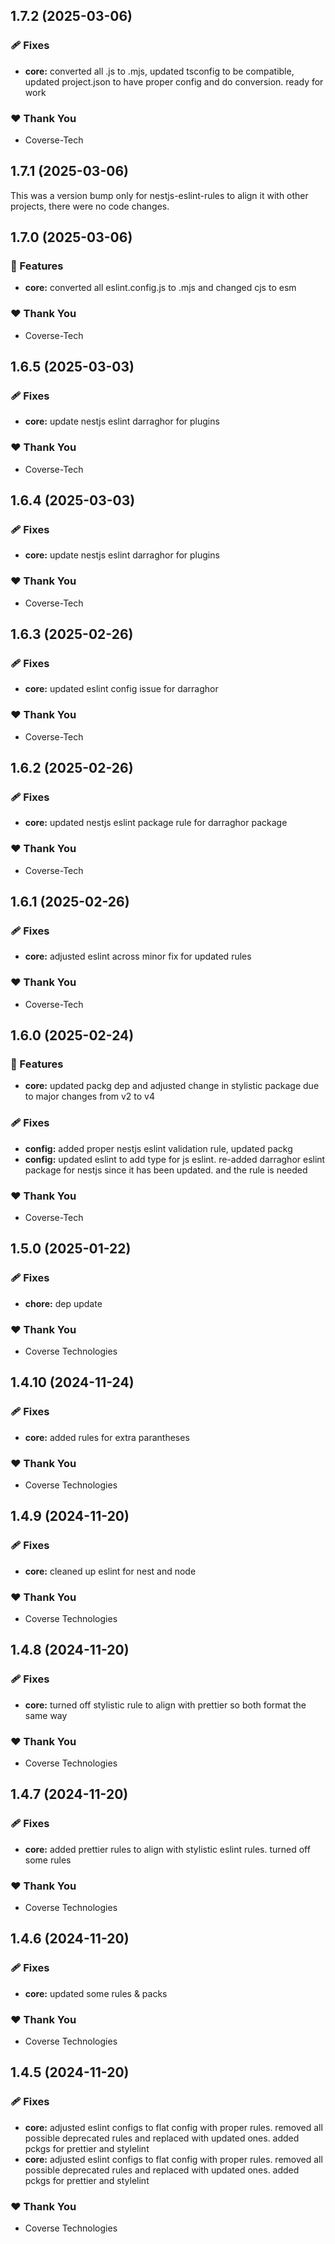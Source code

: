 ## 1.7.2 (2025-03-06)

### 🩹 Fixes

- **core:** converted all .js to .mjs, updated tsconfig to be compatible, updated project.json to have proper config and do conversion. ready for work

### ❤️ Thank You

- Coverse-Tech

## 1.7.1 (2025-03-06)

This was a version bump only for nestjs-eslint-rules to align it with other projects, there were no code changes.

## 1.7.0 (2025-03-06)

### 🚀 Features

- **core:** converted all eslint.config.js to .mjs and changed cjs to esm

### ❤️ Thank You

- Coverse-Tech

## 1.6.5 (2025-03-03)

### 🩹 Fixes

- **core:** update nestjs eslint darraghor for plugins

### ❤️ Thank You

- Coverse-Tech

## 1.6.4 (2025-03-03)

### 🩹 Fixes

- **core:** update nestjs eslint darraghor for plugins

### ❤️ Thank You

- Coverse-Tech

## 1.6.3 (2025-02-26)

### 🩹 Fixes

- **core:** updated eslint config issue for darraghor

### ❤️ Thank You

- Coverse-Tech

## 1.6.2 (2025-02-26)

### 🩹 Fixes

- **core:** updated nestjs eslint package rule for darraghor package

### ❤️ Thank You

- Coverse-Tech

## 1.6.1 (2025-02-26)

### 🩹 Fixes

- **core:** adjusted eslint across minor fix for updated rules

### ❤️ Thank You

- Coverse-Tech

## 1.6.0 (2025-02-24)

### 🚀 Features

- **core:** updated packg dep and adjusted change in stylistic package due to major changes from v2 to v4

### 🩹 Fixes

- **config:** added proper nestjs eslint validation rule, updated packg
- **config:** updated eslint to add type for js eslint. re-added darraghor eslint package for nestjs since it has been updated. and the rule is needed

### ❤️ Thank You

- Coverse-Tech

## 1.5.0 (2025-01-22)

### 🩹 Fixes

- **chore:** dep update

### ❤️  Thank You

- Coverse Technologies

## 1.4.10 (2024-11-24)

### 🩹 Fixes

- **core:** added rules for extra parantheses

### ❤️  Thank You

- Coverse Technologies

## 1.4.9 (2024-11-20)

### 🩹 Fixes

- **core:** cleaned up eslint for nest and node

### ❤️  Thank You

- Coverse Technologies

## 1.4.8 (2024-11-20)

### 🩹 Fixes

- **core:** turned off stylistic rule to align with prettier so both format the same way

### ❤️  Thank You

- Coverse Technologies

## 1.4.7 (2024-11-20)

### 🩹 Fixes

- **core:** added prettier rules to align with stylistic eslint rules. turned off some rules

### ❤️  Thank You

- Coverse Technologies

## 1.4.6 (2024-11-20)

### 🩹 Fixes

- **core:** updated some rules & packs

### ❤️  Thank You

- Coverse Technologies

## 1.4.5 (2024-11-20)

### 🩹 Fixes

- **core:** adjusted eslint configs to flat config with proper rules. removed all possible deprecated rules and replaced with updated ones. added pckgs for prettier and stylelint
- **core:** adjusted eslint configs to flat config with proper rules. removed all possible deprecated rules and replaced with updated ones. added pckgs for prettier and stylelint

### ❤️  Thank You

- Coverse Technologies
